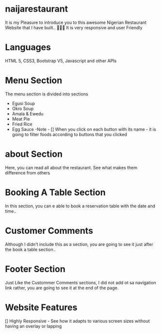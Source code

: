 # naijarestaurant
It is my Pleasure to introduce you to this awesome Nigerian Restaurant Website that I have built.. 🎉🎉🎉
It is very responsive and user Friendly 

# Languages
HTML 5, CSS3, Bootstrap V5, Javascript and other APIs

# Menu Section
The menu section is divided into sections 
 - Egusi Soup
 - Okro Soup
 - Amala & Ewedu
 - Meat Pie
 - Fried Rice
 - Egg Sauce
-Note - [] 
When you click on each button with its name - it is going to filter foods according to buttons that you clicked

# about Section 
Here, you can read all about the restaurant. See what makes them difference from others

# Booking A Table Section 
In this section, you can e able to book a reservation table with the date and time..

# Customer Comments
Although I didn't include this as a section, you are going to see it just after the book a table section.. 

# Footer Section
Just Like the Custommer Comments sections, I did not add ot sa navigation link rather, you are going to see it at the end of the page.

# Website Features
[] Highly Responsive - See how it adapts to various screen sizes without having an overlay or lapping


